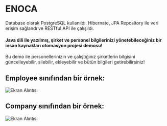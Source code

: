 # ENOCA


Database olarak PostgreSQL kullanıldı. Hibernate, JPA Repository ile veri erişim sağlandı ve RESTful API ile çalışıldı.


#### Java dili ile yazılmış, şirket ve personel bilgilerinizi yönetebileceğiniz bir insan kaynakları otomasyon projesi demosu!

Bu demo ile personellerinizin ve çalıştığınız şirketlerin bilgisini güncelleyebilir, silebilir, ekleyebilir ve bütün bilgileri getirebilirsiniz!

## Employee sınıfından bir örnek:


![Ekran Alıntısı](https://user-images.githubusercontent.com/113914227/222343108-9d6a5eb7-6e61-4850-91b7-f36ba3b366a2.JPG)



## Company sınıfından bir örnek:


![Ekran Alıntısı](https://user-images.githubusercontent.com/113914227/222344206-abb336cf-395b-4c15-a3df-64e1ce7af7e9.JPG)








